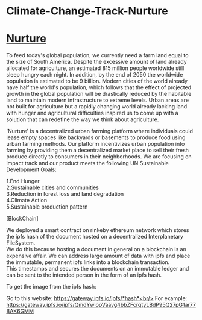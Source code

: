 # Climate-Change-Track-Nurture

# [Nurture](https://drive.google.com/drive/folders/1ZA0QghhLqIJH2E83y-Zex0YEJH0b7IjZ?usp=sharing)


To feed today's global population, we currently need a farm land equal to the size of South America. Despite the excessive amount of land already allocated for agriculture, an estimated 815 million people worldwide still sleep hungry each night. In addition, by the end of 2050 the worldwide population is estimated to be 9 billion. Modern cities of the world already have half the world's population, which follows that the effect of projected growth in the global population will be drastically reduced by the habitable land to maintain modern infrastructure to extreme levels. Urban areas are not built for agriculture but a rapidly changing world already lacking land with hunger and agricultural difficulties inspired us to come up with a solution that can redefine the way we think about agriculture.

'Nurture' is a decentralized urban farming platform where individuals could lease empty spaces like backyards or basements to produce food using urban farming methods. Our platform incentivizes urban population into farming by providing them a decentralized market place to sell their fresh produce directly to consumers in their neighborhoods. We are focusing on impact track and our product meets the following UN Sustainable Development Goals:

1.End Hunger\
2.Sustainable cities and communities\
3.Reduction in forest loss and land degradation\
4.Climate Action\
5.Sustainable production pattern

[BlockChain]

We deployed a smart contract on rinkeby ethereum network which stores the ipfs hash of the document hosted on a decentralized Interplanetary FileSystem.\
We do this because hosting a document in general on a blockchain is an expensive affair. We can address large amount of data with ipfs and place the immutable, permanent ipfs links into a blockchain transaction.\
This timestamps and secures the documents on an immutable ledger and can be sent to the intended person in the form of an ipfs hash.

To get the image from the ipfs hash:

Go to this website: https://gateway.ipfs.io/ipfs/*hash*<br/>
For example: https://gateway.ipfs.io/ipfs/QmdYwiopVaavg4bbZFcrqtyLBdP95Q27pG1ar77BAK6GMM

